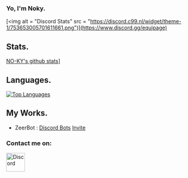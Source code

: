 ### Yo, I'm Noky.

[<img alt = "Discord Stats" src = "https://discord.c99.nl/widget/theme-1/753653005701611661.png")](https://www.discord.gg/equipage)

## Stats.

[NO-KY's github stats](https://github-readme-stats.vercel.app/api?username=NO-KY&show_icons=true&theme=midnight-purple&count_private=false)]

## Languages.

<p>
    <a href="http://www.open-std.org/jtc1/sc22/wg14/%22%3E<img alt="JavaScript" src="https://img.shields.io/badge/-JavaScript-f0db4f?logo=JavaScript&logoColor=white" /></a>
</p>

[![Top Languages](https://github-readme-stats.vercel.app/api/top-langs/?username=NO-KY&layout=compact&theme=midnight-purple)](https://github.com/NO-KY)

## My Works.

- ZeerBot : [Discord Bots](https://discord.bots.gg/bots/810613608509472819) [Invite](https://discord.com/api/oauth2/authorize?client_id=810613608509472819&permissions=8&scope=bot)

### Contact me on:

[<img width = "50px" src="https://cdn4.iconfinder.com/data/icons/logos-and-brands/512/91_Discord_logo_logos-512.png" alt="Discord"/>](https://discord.gg/equipage)
